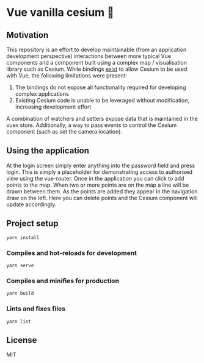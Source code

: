 # Vue vanilla cesium :icecream:

## Motivation
This repository is an effort to develop maintainable (from an application development perspective) interactions between more typical Vue components and a component built using a complex map / visualisation library such as Cesium. While bindings [exist](https://github.com/zouyaoji/vue-cesium) to allow Cesium to be used with Vue, the following limitations were present:
1. The bindings do not expose all functionality required for developing complex applications
2. Existing Cesium code is unable to be leveraged without modification, increasing development effort


A combination of watchers and setters expose data that is maintained in the vuex store. Additionally, a way to pass events to control the Cesium component (such as set the camera location).

## Using the application
At the login screen simply enter anything into the password field and press login. This is simply a placeholder for demonstrating access to authorised view using the vue-router.
Once in the application you can click to add points to the map. When two or more points are on the map a line will be drawn between them.
As the points are added they appear in the navigation draw on the left. Here you can delete points and the Cesium component will update accordingly.


## Project setup
```
yarn install
```

### Compiles and hot-reloads for development
```
yarn serve
```

### Compiles and minifies for production
```
yarn build
```

### Lints and fixes files
```
yarn lint
```

## License
MIT

